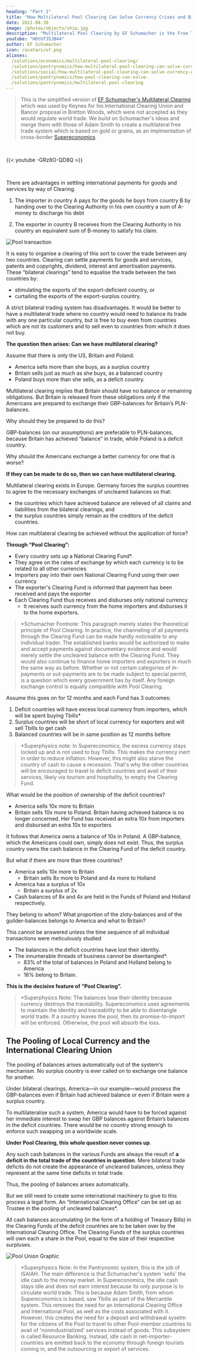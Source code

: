 ```yaml
---
heading: "Part 1"
title: "How Multilateral Pool Clearing Can Solve Currency Crises and Bilaterialism"
date: 2021-08-30
image: /photos/objects/ship.jpg
description: "Multilateral Pool Clearing by EF Schumacher is the Free Trade Alternative to Bretton Woods and Regionalism as the EU and ASEAN"
youtube: "H0tUf35JB44"
author: EF Schumacher
icon: /avatars/ef.png
aliases:
  /solutions/economics/multilateral-pool-clearing/
  /solutions/pantrynomics/how-multilateral-pool-clearing-can-solve-currency-crises
  /solutions/social/how-multilateral-pool-clearing-can-solve-currency-crises
  /solutions/pantrynomics/how-pool-clearing-can-solve-
  /solutions/pantrynomics/multilateral-pool-clearing  
---
```


> This is the simplified version of [EF Schumacher's Multilateral Clearing](https://centerforneweconomics.org/publications/multilateral-clearing/) which was used by Keynes for his International Clearing Union and Bancor proposal in Bretton Woods, which were not accepted as they would regulate world trade. We build on Schumacher's ideas and merge them with those of Adam Smith to create a multilateral free trade system which is based on gold or grains, as an implmentation of cross-border [Supereconomics](/social/economics).

<br>

{{< youtube -GRz8O-QD8Q >}}

<br>

There are advantages in settling international payments for goods and services by way of Clearing. 

1. The importer in country A pays for the goods he buys from country B by handing over to the Clearing Authority in his own country a sum of A-money to discharge his debt

2. The exporter in country B receives from the Clearing Authority in his country an equivalent sum of B-money to satisfy his claim.

![Pool transaction](https://sorasystem.sirv.com/charts/pool/poolab.png)

It is easy to organise a clearing of this sort to cover the trade between any two countries. Clearing can settle payments for goods and services, patents and copyrights, dividend, interest and amortisation payments. These “bilateral clearings” tend to equalise the trade between the two countries by:
- stimulating the exports of the export-deficient country, or
- curtailing the exports of the export-surplus country.

A strict bilateral trading system has disadvantages. It would be better to have a multilateral trade where no country would need to balance its trade with any one particular country, but is free to buy even from countries which are not its customers and to sell even to countries from which it does not buy.

**The question then arises: Can we have multilateral clearing?**

Assume that there is only the US, Britain and Poland:
- America sells more than she buys, as a surplus country
- Britain sells just as much as she buys, as a balanced country
- Poland buys more than she sells, as a deficit country.

Multilateral clearing implies that Britain should have no balance or remaining obligations. But Britain is released from these obligations only if the Americans are prepared to exchange their GBP-balances for Britain’s PLN-balances. 

Why should they be prepared to do this?

GBP-balances (on our assumptions) are preferable to PLN-balances, because Britain has achieved “balance” in trade, while Poland is a deficit country.

Why should the Americans exchange a better currency for one that is worse?

**If they can be made to do so, then we can have multilateral clearing.**

Multilateral clearing exists in Europe. Germany forces the surplus countries to agree to the necessary exchanges of uncleared balances so that:
- the countries which have achieved balance are relieved of all claims and liabilities from the bilateral clearings, and
- the surplus countries simply remain as the creditors of the deficit countries.

How can multilateral clearing be achieved without the application of force?

**Through “Pool Clearing”:**
- Every country sets up a National Clearing Fund*.
- They agree on the rates of exchange by which each currency is to be related to all other currencies
- Importers pay into their own National Clearing Fund using their own currency
- The exporter's Clearing Fund is informed that payment has been received and pays the exporter
- Each Clearing Fund thus receives and disburses only national currency
  - It receives such currency from the home importers and disburses it to the home exporters.

> *Schumacher Footnote: This paragraph merely states the theoretical principle of Pool Clearing. In practice, the channeling of all payments through the Clearing Fund can be made hardly noticeable to any individual trader. The established banks would be authorised to make and accept payments against documentary evidence and would merely settle the uncleared balance with the Clearing Fund. They would also continue to finance home importers and exporters in much the same way as before. Whether or not certain categories of in-payments or out-payments are to be made subject to special permit, is a question which every government has by itself. Any foreign exchange control is equally compatible with Pool Clearing.


Assume this goes on for 12 months and each Fund has 3 outcomes:
1. Deficit countries will have excess local currency from importers, which will be spent buying Tbills*
2. Surplus countries will be short of local currency for exporters and will sell Tbills to get cash
3. Balanced countries will be in same position as 12 months before

> *Superphysics note: In Supereconomics, the excess currency stays locked up and is not used to buy Tbills. This makes the currency inert in order to reduce inflation. However, this might also starve the country of cash to cause a recession. That's why the other countries will be encouraged to travel to deficit countries and avail of their services, likely via tourism and hospitality, to empty the Clearing Fund. 

What would be the position of ownership of the deficit countries?
- America sells 10x more to Britain
- Britain sells 10x more to Poland. Britain having achieved balance is no longer concerned. Her Fund has received an extra 10x from importers and disbursed an extra 10x to exporters

It follows that America owns a balance of 10x in Poland. A GBP-balance, which the Americans could own, simply does not exist. Thus, the surplus country owns the cash balance in the Clearing Fund of the deficit country.

But what if there are more than three countries?
- America sells 10x more to Britain
  - Britain sells 8x more to Poland and 4x more to Holland
- America has a surplus of 10x
  - Britain a surplus of 2x
- Cash balances of 8x and 4x are held in the Funds of Poland and Holland respectively.

They belong to whom? What proportion of the zloty-balances and of the guilder-balances belongs to America and what to Britain?

This cannot be answered unless the time sequence of all individual transactions were meticulously studied
- The balances in the deficit countries have lost their identity.
- The innumerable threads of business cannot be disentangled*.
  - 83% of the total of balances in Poland and Holland belong to America
  - 16% belong to Britain.

**This is the decisive feature of “Pool Clearing”.**

> *Superphysics Note: The balances lose their identity because currency destroys the traceability. Supereconomics uses agreements to maintain the identity and traceability to be able to disentangle world trade. If a country leaves the pool, then its promise-to-import will be enforced. Otherwise, the pool will absorb the loss.



## The Pooling of Local Currency and the International Clearing Union

The pooling of balances arises automatically out of the system's mechanism. No surplus country is ever called on to exchange one balance for another. 

Under bilateral clearings, America—in our example—would possess the GBP-balances even if Britain had achieved balance or even if Britain were a surplus country. 

To multilateralise such a system, America would have to be forced against her immediate interest to swap her GBP balances against Britain’s balances in the deficit countries. There would be no country strong enough to enforce such swapping on a worldwide scale.

**Under Pool Clearing, this whole question never comes up**. 

Any such cash balances in the various Funds are always the result of **a deficit in the total trade of the countries in question**. Mere bilateral trade deficits do not create the appearance of uncleared balances, unless they represent at the same time deficits in total trade. 

Thus, the pooling of balances arises automatically. 

But we still need to create some international machinery to give to this process a legal form. An “International Clearing Office” can be set up as Trustee in the pooling of uncleared balances*. 


All cash balances accumulating (in the form of a holding of Treasury Bills) in the Clearing Funds of the deficit countries are to be taken over by the International Clearing Office. The Clearing Funds of the surplus countries will own each a share in the Pool, equal to the size of their respective surpluses.

![Pool Union Graphic](https://sorasystem.sirv.com/charts/pool/poolunion.png)


> *Superphysics Note: In the Pantrynomic system, this is the job of ISAIAH. The main difference is that Schumacher's system 'sells' the idle cash to the money market. In Supereconomics, the idle cash stays idle and does not earn interest because its only purpose is to circulate world trade. This is because Adam Smith, from whom Supereconomics is based, saw Tbills as part of the Mercantile system. This removes the need for an International Clearing Office and International Pool, as well as the costs associated with it. However, this creates the need for a deposit and withdrawal sysetm for the citizens of the Pool to travel to other Pool-member countries to avail of 'nonindustrialized' services instead of goods. This subsystem is called Resource Banking. Instead, idle cash in net-importer-countries are emitted back to the economy through foreign tourists coming in, and the outsourcing or export of services.